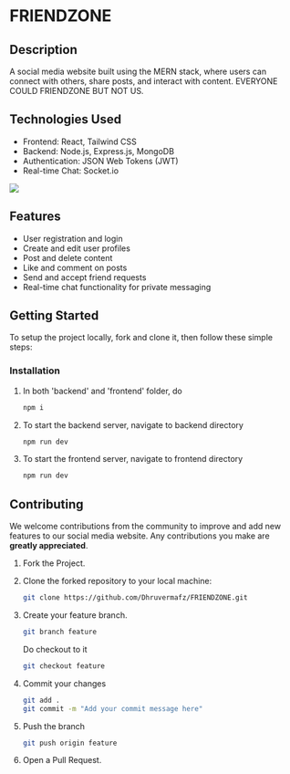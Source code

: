# FRIENDZONE

## Description

A social media website built using the MERN stack, where users can connect with others, share posts, and interact with content. EVERYONE COULD FRIENDZONE BUT NOT US.

## Technologies Used

- Frontend: React, Tailwind CSS
- Backend: Node.js, Express.js, MongoDB
- Authentication: JSON Web Tokens (JWT)
- Real-time Chat: Socket.io

![](https://skillicons.dev/icons?i=react,tailwind,javascript,nodejs,expressjs,mongodb,socketio)

## Features

- User registration and login
- Create and edit user profiles
- Post and delete content
- Like and comment on posts
- Send and accept friend requests
- Real-time chat functionality for private messaging

## Getting Started

To setup the project locally, fork and clone it, then follow these simple steps:

### Installation

1. In both 'backend' and 'frontend' folder, do
   ```sh
   npm i
   ```
2. To start the backend server, navigate to backend directory
   ```sh
   npm run dev
   ```
3. To start the frontend server, navigate to frontend directory
   ```sh
   npm run dev
   ```

## Contributing

We welcome contributions from the community to improve and add new features to our social media website.
Any contributions you make are **greatly appreciated**.

1. Fork the Project.
2. Clone the forked repository to your local machine:

   ```sh
   git clone https://github.com/Dhruvermafz/FRIENDZONE.git
   ```

3. Create your feature branch.

   ```sh
   git branch feature
   ```

   Do checkout to it

   ```sh
   git checkout feature
   ```

4. Commit your changes

   ```sh
   git add .
   git commit -m "Add your commit message here"
   ```

5. Push the branch

   ```sh
   git push origin feature
   ```

6. Open a Pull Request.
